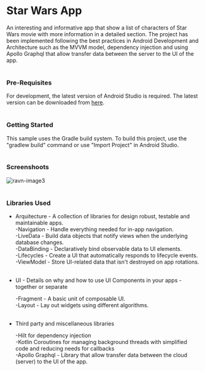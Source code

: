 # Star Wars App

An interesting and informative app that show a list of characters of Star Wars movie with more information in a detailed section. The project has been implemented following the best practices in Android Development and Architecture such as the MVVM model, dependency injection and using Apollo Graphql that allow transfer data between the server to the UI of the app.
<br/>
<br/>
### Pre-Requisites

For development, the latest version of Android Studio is required. The latest version can be downloaded from [here](https://developer.android.com/studio/).
<br/>
<br/>
### Getting Started

This sample uses the Gradle build system. To build this project, use the "gradlew build" command or use "Import Project" in Android Studio.
<br/>
<br/>
### Screenshoots

![ravn-image3](https://user-images.githubusercontent.com/57290556/158037988-ab7a39c8-e033-4d19-b8f4-132d42eb42c1.png)
<br/>
<br/>

### Libraries Used

* Arquitecture - A collection of libraries for design robust, testable and maintainable apps.
		 <br/>
     -Navigation - Handle everything needed for in-app navigation.\
     -LiveData - Build data objects that notify views when the underlying database changes.\
     -DataBinding - Declaratively bind observable data to UI elements.\
     -Lifecycles - Create a UI that automatically responds to lifecycle events.\
     -ViewModel - Store UI-related data that isn't destroyed on app rotations.
		 <br/>
		 <br/>
* UI - Details on why and how to use UI Components in your apps - together or separate

     -Fragment -  A basic unit of composable UI.\
     -Layout - Lay out widgets using different algorithms.
		 <br/>
		 <br/>
* Third party and miscellaneous libraries

     -Hilt for dependency injection\
	 -Kotlin Coroutines for managing background threads with simplified code and reducing needs for callbacks\
	 -Apollo Graphql - Library that allow transfer data between the cloud (server) to the UI of the app.
		 
